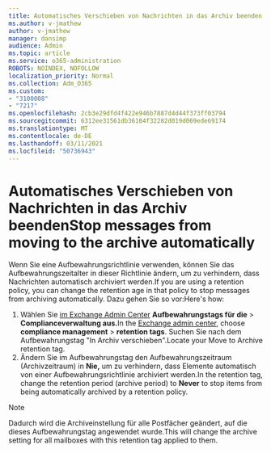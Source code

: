```yaml
---
title: Automatisches Verschieben von Nachrichten in das Archiv beenden
ms.author: v-jmathew
author: v-jmathew
manager: dansimp
audience: Admin
ms.topic: article
ms.service: o365-administration
ROBOTS: NOINDEX, NOFOLLOW
localization_priority: Normal
ms.collection: Adm_O365
ms.custom:
- "3100008"
- "7217"
ms.openlocfilehash: 2cb3e29dfd4f422e946b7887d4d44f373ff03794
ms.sourcegitcommit: 6312ee31561db36104f32282d019d069ede69174
ms.translationtype: MT
ms.contentlocale: de-DE
ms.lasthandoff: 03/11/2021
ms.locfileid: "50736943"
---
```

# <a name="stop-messages-from-moving-to-the-archive-automatically"></a><span data-ttu-id="e6238-102">Automatisches Verschieben von Nachrichten in das Archiv beenden</span><span class="sxs-lookup"><span data-stu-id="e6238-102">Stop messages from moving to the archive automatically</span></span>

<span data-ttu-id="e6238-103">Wenn Sie eine Aufbewahrungsrichtlinie verwenden, können Sie das Aufbewahrungszeitalter in dieser Richtlinie ändern, um zu verhindern, dass Nachrichten automatisch archiviert werden.</span><span class="sxs-lookup"><span data-stu-id="e6238-103">If you are using a retention policy, you can change the retention age in that policy to stop messages from archiving automatically.</span></span> <span data-ttu-id="e6238-104">Dazu gehen Sie so vor:</span><span class="sxs-lookup"><span data-stu-id="e6238-104">Here's how:</span></span>

1. <span data-ttu-id="e6238-105">Wählen Sie [im Exchange Admin Center](https://go.microsoft.com/fwlink/?linkid=2059104) **Aufbewahrungstags für die**  >  **Complianceverwaltung aus.**</span><span class="sxs-lookup"><span data-stu-id="e6238-105">In the [Exchange admin center](https://go.microsoft.com/fwlink/?linkid=2059104), choose **compliance management** > **retention tags**.</span></span> <span data-ttu-id="e6238-106">Suchen Sie nach dem Aufbewahrungstag "In Archiv verschieben".</span><span class="sxs-lookup"><span data-stu-id="e6238-106">Locate your Move to Archive retention tag.</span></span>
2. <span data-ttu-id="e6238-107">Ändern Sie im Aufbewahrungstag den Aufbewahrungszeitraum (Archivzeitraum) in **Nie,** um zu verhindern, dass Elemente automatisch von einer Aufbewahrungsrichtlinie archiviert werden.</span><span class="sxs-lookup"><span data-stu-id="e6238-107">In the retention tag, change the retention period (archive period) to **Never** to stop items from being automatically archived by a retention policy.</span></span>

> [!NOTE]
> <span data-ttu-id="e6238-108">Dadurch wird die Archiveinstellung für alle Postfächer geändert, auf die dieses Aufbewahrungstag angewendet wurde.</span><span class="sxs-lookup"><span data-stu-id="e6238-108">This will change the archive setting for all mailboxes with this retention tag applied to them.</span></span>
